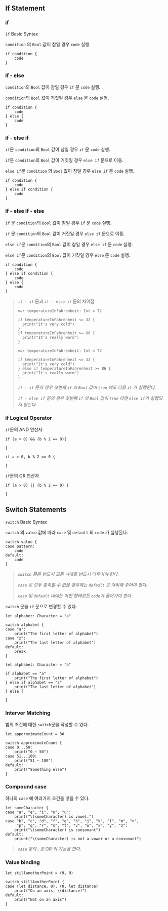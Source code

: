## If Statement

### if
`if` Basic Syntax

`condition` 의 `Bool` 값이 참일 경우 `code` 실행.

```
if condition {
	code
}
```
### if - else

`condition`의 `Bool` 값이 참일 경우 `if` 문 `code` 실행.

`condition`의 `Bool` 값이 거짓일 경우 `else` 문 `code` 실행.

```
if condition {
	code
} else {
	code
}
```

### if - else if

`if`문 `condition`의 `Bool` 값이 참일 경우 `if` 문 `code` 실행.

`if`문 `condition`의 `Bool` 값이 거짓일 경우 `else if` 문으로 이동.

`else if`문 `condition` 의 `Bool` 값이 참일 경우 `else if` 문 `code` 실행.

```
if condition {
	code
} else if condition {
	code
}
```

### if - else if - else

`if` 문 `condition`의 `Bool` 값이 참일 경우 `if` 문 `code` 실행.

`if` 문 `condition`의 `Bool` 값이 거짓일 경우 `else if` 문으로 이동.

`else if`문 `condition`의 `Bool` 값이 참일 경우 `else if` 문 `code` 실행.

`else if`문 `condition`의 `Bool` 값이 거짓일 경우 `else` 문 `code` 실행.

```
if condition {
	code
} else if condition {
	code
} else {
	code
}
```

>`if - if` 문과 `if - else if` 문의 차이점
>
>```
>var temperatureInFahrenheit: Int = 72
>
>if temperatureInFahrenheit <= 32 {
>	print("It's very cold")
>}
>if temperatureInFahrenheit >= 86 {
>	print("It's really warm")
>}
>```
>
>```
>var temperatureInFahrenheit: Int = 72
>
>if temperatureInFahrenheit <= 32 {
>	print("It's very cold")
>} else if temperatureInFahrenheit >= 86 {
>	print("It's really warm")
>}
>```
>
>*`if - if` 문의 경우 첫번째 `if` 의 `Bool` 값이 `true` 여도 다음 `if` 가 실행된다.*
>
>*`if - else if` 문의 경우 첫번째 `if` 의 `Bool` 값이 `true` 라면 `else if`가 실행되지 않는다.*

### if Logical Operator

`if`문의 AND 연산자

```
if (a > 0) && (b % 2 == 0){

}
```

```
if a > 0, b % 2 == 0 {

}
```

`if`문의 OR 연산자

```
if (a > 0) || (b % 2 == 0) {

}
```

## Switch Statements

`switch` Basic Syntax

`switch` 의 `value` 값에 따라 `case` 및 `default` 의 `code` 가 실행된다.

```
switch value {
case pattern:
	code
default:
	code
}
```
> *`switch` 문은 반드시 모든 사례를 반드시 다루어야 한다.*
> 
> *`case` 로 모두 충족할 수 없을 경우에는 `default` 로 처리해 주어야 한다.*
> 
> *`case` 및 `default` 내에는 어떤 형태로든 `code`가 들어가야 한다*

`switch` 문을 `if` 문으로 변경할 수 있다.

```
let alphabet: Character = "a"

switch alphabet {
case "a":
	print("The first letter of alphabet")
case "z":
	print("The last letter of alphabet")
default:
	break
}
```
```
let alphabet: Character = "a"

if alphabet == "a"
	print("The first letter of alphabet")
} else if alphabet == "z"
	print("The last letter of alphabet")
} else {

}
```

### Interver Matching

범위 조건에 대한 `switch`문을 작성할 수 있다.

```
let apporoximateCount = 30

switch approximateCount {
case 0...50:
	print("0 ~ 50")
case 51...100:
	print("51 ~ 100")
default:
	print("Something else")
}
```

### Compound case

하나의 `case` 에 여러가지 조건을 넣을 수 있다.

```
let someCharacter {
case "a", "e", "i", "o", "u":
	print("\(someCharacter) is vowel.")
case "b", "c", "d", "f", "g", "h", "j", "k", "l", "m", "n",
     "p", "q", "r", "s", "t", "v", "w", "x", "y", "z":
	print("\(someCharacter) is consonant")
default:
	priunt("\(someCharacter) is not a vower or a consonant")
```
> *`case` 문의 , 은 OR 의 기능을 한다.*

### Value binding

```
let stillanotherPoint = (9, 0)

switch stillAnotherPoint {
case (let distance, 0), (0, let distance)
	print("On an axis, \(distance)")
default:
	print("Not on an axis")
}

